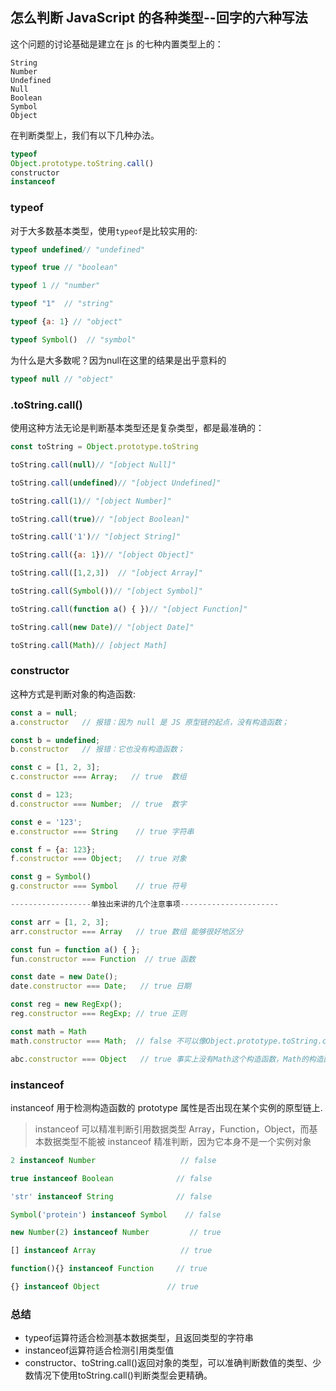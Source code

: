 ## 怎么判断 JavaScript 的各种类型--回字的六种写法

这个问题的讨论基础是建立在 js 的七种内置类型上的：

```
String
Number
Undefined
Null
Boolean
Symbol
Object
```

在判断类型上，我们有以下几种办法。

```js
typeof
Object.prototype.toString.call()
constructor
instanceof
```

### typeof

对于大多数基本类型，使用`typeof`是比较实用的:
```js
typeof undefined// "undefined"

typeof true	// "boolean"

typeof 1 // "number"

typeof "1"	// "string"

typeof {a: 1} // "object"

typeof Symbol()	 // "symbol"

```

为什么是大多数呢？因为null在这里的结果是出乎意料的

```js
typeof null	// "object"
```

### .toString.call()

使用这种方法无论是判断基本类型还是复杂类型，都是最准确的：

```js
const toString = Object.prototype.toString

toString.call(null)// "[object Null]"

toString.call(undefined)// "[object Undefined]"

toString.call(1)// "[object Number]"

toString.call(true)// "[object Boolean]"

toString.call('1')// "[object String]"

toString.call({a: 1})// "[object Object]"

toString.call([1,2,3])	// "[object Array]"

toString.call(Symbol())// "[object Symbol]"

toString.call(function a() { })// "[object Function]"

toString.call(new Date)// "[object Date]"

toString.call(Math)// [object Math]

```

### constructor

这种方式是判断对象的构造函数:

```js
const a = null;
a.constructor	// 报错：因为 null 是 JS 原型链的起点，没有构造函数；

const b = undefined;
b.constructor	// 报错：它也没有构造函数；

const c = [1, 2, 3];
c.constructor === Array;   // true	数组

const d = 123;
d.constructor === Number;  // true	数字

const e = '123';
e.constructor === String	// true	字符串

const f = {a: 123};
f.constructor === Object;   // true 对象

const g = Symbol()
g.constructor === Symbol	// true 符号

------------------单独出来讲的几个注意事项----------------------

const arr = [1, 2, 3];
arr.constructor === Array	// true 数组 能够很好地区分

const fun = function a() { };
fun.constructor === Function  // true 函数

const date = new Date();
date.constructor === Date;	 // true 日期 

const reg = new RegExp();
reg.constructor === RegExp;	// true 正则 

const math = Math
math.constructor === Math;	// false 不可以像Object.prototype.toString.call()一样区分;

abc.constructor === Object   // true 事实上没有Math这个构造函数，Math的构造函数在 Object上的

```

### instanceof

instanceof 用于检测构造函数的 prototype 属性是否出现在某个实例的原型链上.
>instanceof 可以精准判断引用数据类型 Array，Function，Object，而基本数据类型不能被 instanceof 精准判断，因为它本身不是一个实例对象

```js
2 instanceof Number                   // false

true instanceof Boolean              // false

'str' instanceof String              // false  

Symbol('protein') instanceof Symbol    // false

new Number(2) instanceof Number         // true

[] instanceof Array                   // true

function(){} instanceof Function     // true

{} instanceof Object               // true    
```

### 总结

- typeof运算符适合检测基本数据类型，且返回类型的字符串
- instanceof运算符适合检测引用类型值
- constructor、toString.call()返回对象的类型，可以准确判断数值的类型、少数情况下使用toString.call()判断类型会更精确。